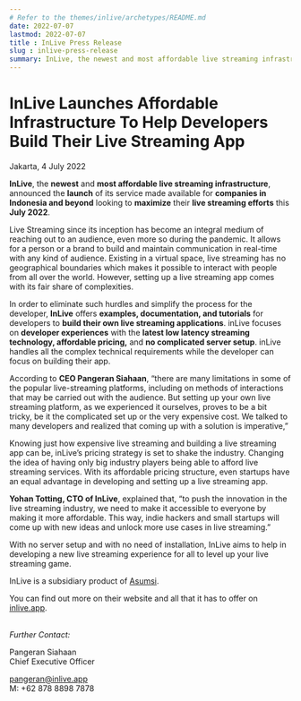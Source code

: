 ```yaml
---
# Refer to the themes/inlive/archetypes/README.md
date: 2022-07-07
lastmod: 2022-07-07
title : InLive Press Release
slug : inlive-press-release
summary: InLive, the newest and most affordable live streaming infrastructure, announced the launch of its service made available for companies in Indonesia and beyond looking to maximize their live streaming efforts this July 2022.
---
```


# InLive Launches Affordable Infrastructure To Help Developers Build Their Live Streaming App

Jakarta, 4 July 2022
 
**InLive**, the **newest** and **most affordable live streaming infrastructure**, announced the **launch** of its service made available for **companies in Indonesia and beyond** looking to **maximize** their **live streaming efforts** this **July 2022**.
 
Live Streaming since its inception has become an integral medium of reaching out to an audience, even more so during the pandemic. It allows for a person or a brand to build and maintain communication in real-time with any kind of audience. Existing in a virtual space, live streaming has no geographical boundaries which makes it possible to interact with people from all over the world. However, setting up a live streaming app comes with its fair share of complexities.
 
In order to eliminate such hurdles and simplify the process for the developer, **InLive** offers **examples, documentation, and tutorials** for developers to **build their own live streaming applications**. inLive focuses on **developer experiences** with the **latest low latency streaming technology, affordable pricing,** and **no complicated server setup**. inLive handles all the complex technical requirements while the developer can focus on building their app.

According to **CEO Pangeran Siahaan**, “there are many limitations in some of the popular live-streaming platforms, including on methods of interactions that may be carried out with the audience. But setting up your own live streaming platform, as we experienced it ourselves, proves to be a bit tricky, be it the complicated set up or the very expensive cost. We talked to many developers and realized that coming up with a solution is imperative,”

Knowing just how expensive live streaming and building a live streaming app can be, inLive’s pricing strategy is set to shake the industry. Changing the idea of having only big industry players being able to afford live streaming services. With its affordable pricing structure, even startups have an equal advantage in developing and setting up a live streaming app. 

**Yohan Totting, CTO of InLive**, explained that, “to push the innovation in the live streaming industry, we need to make it accessible to everyone by making it more affordable. This way, indie hackers and small startups will come up with new ideas and unlock more use cases in live streaming.” 
 
With no server setup and with no need of installation, InLive aims to help in developing a new live streaming experience for all to level up your live streaming game.

InLive is a subsidiary product of [Asumsi](http://asumsi.co).

You can find out more on their website and all that it has to offer on [inlive.app](https://inlive.app/).

\
*Further Contact:* 

Pangeran Siahaan \
Chief Executive Officer

pangeran@inlive.app \
M: +62 878 8898 7878
